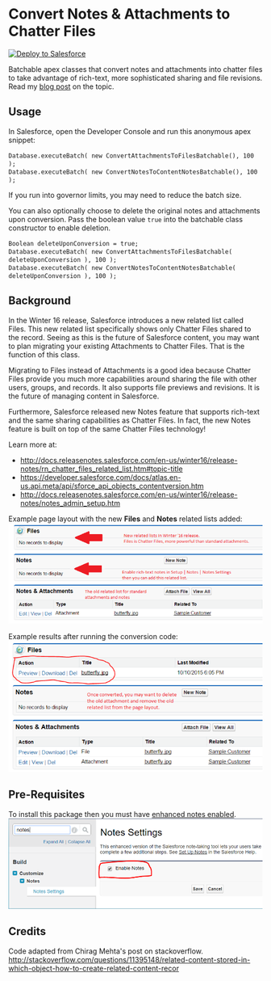 Convert Notes & Attachments to Chatter Files
============================================

<a href="https://githubsfdeploy.herokuapp.com?owner=douglascayers&repo=sfdc-convert-attachments-to-chatter-files">
  <img alt="Deploy to Salesforce"
       src="https://raw.githubusercontent.com/afawcett/githubsfdeploy/master/src/main/webapp/resources/img/deploy.png">
</a>

Batchable apex classes that convert notes and attachments into chatter files to take advantage of rich-text, more sophisticated sharing and file revisions. Read my [blog post](https://douglascayers.wordpress.com/2015/10/10/salesforce-convert-attachments-to-chatter-files/) on the topic.


Usage
-----
In Salesforce, open the Developer Console and run this anonymous apex snippet:

    Database.executeBatch( new ConvertAttachmentsToFilesBatchable(), 100 );
    Database.executeBatch( new ConvertNotesToContentNotesBatchable(), 100 );

If you run into governor limits, you may need to reduce the batch size.

You can also optionally choose to delete the original notes and attachments upon conversion.
Pass the boolean value `true` into the batchable class constructor to enable deletion.

    Boolean deleteUponConversion = true;
    Database.executeBatch( new ConvertAttachmentsToFilesBatchable( deleteUponConversion ), 100 );
    Database.executeBatch( new ConvertNotesToContentNotesBatchable( deleteUponConversion ), 100 );


Background
----------
In the Winter 16 release, Salesforce introduces a new related list called Files.
This new related list specifically shows only Chatter Files shared to the record.
Seeing as this is the future of Salesforce content, you may want to plan migrating
your existing Attachments to Chatter Files. That is the function of this class.

Migrating to Files instead of Attachments is a good idea because Chatter Files
provide you much more capabilities around sharing the file with other users, groups, and records.
It also supports file previews and revisions. It is the future of managing content in Salesforce.

Furthermore, Salesforce released new Notes feature that supports rich-text and the same sharing capabilities as Chatter Files. In fact, the new Notes feature is built on top of the same Chatter Files technology!

Learn more at:
* http://docs.releasenotes.salesforce.com/en-us/winter16/release-notes/rn_chatter_files_related_list.htm#topic-title
* https://developer.salesforce.com/docs/atlas.en-us.api.meta/api/sforce_api_objects_contentversion.htm
* http://docs.releasenotes.salesforce.com/en-us/winter16/release-notes/notes_admin_setup.htm

Example page layout with the new **Files** and **Notes** related lists added:
![screenshot](/images/related-lists-pre-conversion.png)

Example results after running the conversion code:
![screenshot](/images/related-lists-post-conversion.png)


Pre-Requisites
--------------
To install this package then you must have [enhanced notes enabled](http://docs.releasenotes.salesforce.com/en-us/winter16/release-notes/notes_admin_setup.htm).
![screenshot](/images/notes-settings.png)


Credits
-------
Code adapted from Chirag Mehta's post on stackoverflow.
http://stackoverflow.com/questions/11395148/related-content-stored-in-which-object-how-to-create-related-content-recor
